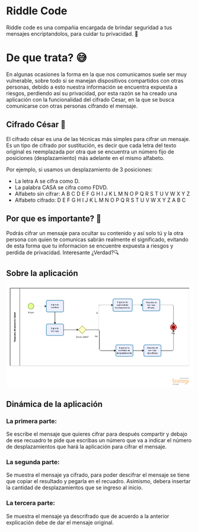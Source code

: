 # Riddle Code 
Riddle code es una compañia encargada de brindar seguridad a tus mensajes encriptandolos, para cuidar tu privacidad. 🤗

# De que trata? 😅
En algunas ocasiones la forma en la que nos comunicamos suele ser muy vulnerable, sobre todo si se manejan dispositivos compartidos con otras personas, debido a esto nuestra información se encuentra expuesta a riesgos, perdiendo así su privacidad, por esta razón se ha creado una aplicación con la funcionalidad del cifrado Cesar, en la que se busca comunicarse con otras personas cifrando el mensaje. 

## Cifrado César 🧐

El cifrado césar es una de las técnicas más simples para cifrar un mensaje. Es un tipo de cifrado por sustitución, es decir que cada letra del texto original es reemplazada por otra que se encuentra un número fijo de posiciones (desplazamiento) más adelante en el mismo alfabeto.

Por ejemplo, si usamos un desplazamiento de 3 posiciones:

- La letra A se cifra como D.
- La palabra CASA se cifra como FDVD.
- Alfabeto sin cifrar: A B C D E F G H I J K L M N O P Q R S T U V W X Y Z
- Alfabeto cifrado: D E F G H I J K L M N O P Q R S T U V W X Y Z A B C

## Por que es importante? 🤠

Podrás cifrar un mensaje para ocultar su contenido y así solo tú y la otra persona con quien te comunicas sabrán realmente el significado, evitando de esta forma que tu informacion se encuentre expuesta a riesgos y perdida de privacidad.
Interesante ¿Verdad?🔍

## Sobre la aplicación

![Diagrama](img/Diagrama.png "Diagrama")
           

## Dinámica de la aplicación

### La primera parte:
Se escribe el mensaje que quieres cifrar para después compartir y debajo de ese recuadro te pide que escribas un número que va a indicar el número de desplazamientos que hará la aplicación para cifrar el mensaje.

### La segunda parte:
Se muestra el mensaje ya cifrado, para poder descifrar el mensaje se tiene que copiar el resultado y pegarla en el recuadro. Asimismo, debera insertar la cantidad de desplazamientos que se ingreso al inicio.

### La tercera parte:
Se muestra el mensaje ya descrifrado que de acuerdo a la anterior explicación debe de dar el mensaje original.


